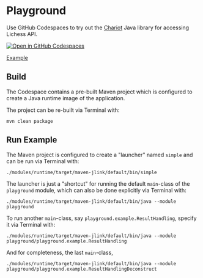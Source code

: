 # Playground

Use GitHub Codespaces to try out the [Chariot](https://github.com/tors42/chariot) Java library for accessing Lichess API.

[![Open in GitHub Codespaces](https://github.com/codespaces/badge.svg)](https://github.com/codespaces/new?hide_repo_select=true&ref=main&repo=586354374)

[Example](https://user-images.githubusercontent.com/4084220/213922943-5f6d0c22-68f6-44ad-ac5b-bbba8f8df8f3.webm)

## Build

The Codespace contains a pre-built Maven project which is configured to create a Java runtime image of the application.

The project can be re-built via Terminal with:

    mvn clean package

## Run Example

The Maven project is configured to create a "launcher" named `simple` and can be run via Terminal with:

    ./modules/runtime/target/maven-jlink/default/bin/simple

The launcher is just a "shortcut" for running the default `main`-class of the `playground` module, which can also be done explicitly via Terminal with:

    ./modules/runtime/target/maven-jlink/default/bin/java --module playground

To run another `main`-class, say `playground.example.ResultHandling`, specify it via Terminal with:

    ./modules/runtime/target/maven-jlink/default/bin/java --module playground/playground.example.ResultHandling

And for completeness, the last `main`-class,

    ./modules/runtime/target/maven-jlink/default/bin/java --module playground/playground.example.ResultHandlingDeconstruct

